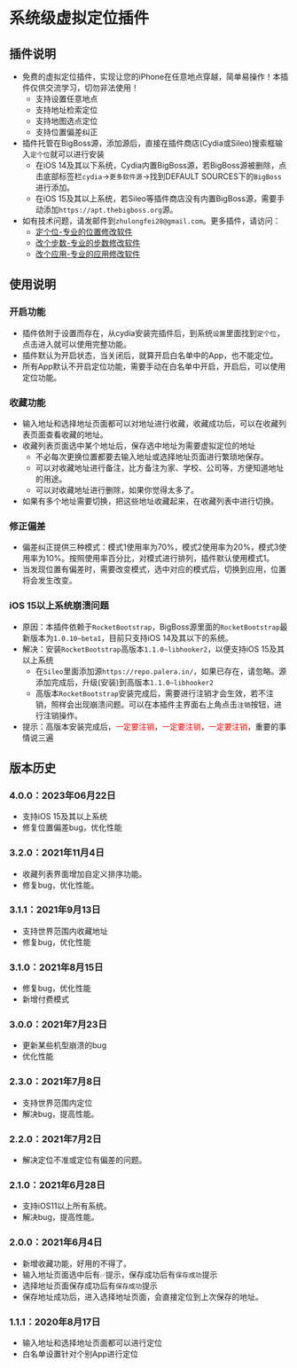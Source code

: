# 系统级虚拟定位插件

## 插件说明
* 免费的虚拟定位插件，实现让您的iPhone在任意地点穿越，简单易操作！本插件仅供交流学习，切勿非法使用！
  * 支持设置任意地点
  * 支持地址检索定位
  * 支持地图选点定位
  * 支持位置偏差纠正
* 插件托管在BigBoss源，添加源后，直接在插件商店(Cydia或Sileo)搜索框输入`定个位`就可以进行安装
  * 在iOS 14及其以下系统，Cydia内置BigBoss源，若BigBoss源被删除，点击底部标签栏`cydia`->`更多软件源`->找到DEFAULT SOURCES下的`BigBoss`进行添加。
  * 在iOS 15及其以上系统，若Sileo等插件商店没有内置BigBoss源，需要手动添加`https://apt.thebigboss.org`源。
* 如有技术问题，请发邮件到`zhulongfei28@gmail.com`。更多插件，请访问：
  * [定个位-专业的位置修改软件](http://cydia.saurik.com/package/me.lochook.app)
  * [改个步数-专业的步数修改软件](http://cydia.saurik.com/package/me.health.app)
  * [改个应用-专业的应用修改软件](http://cydia.saurik.com/package/me.afhook.app)

## 使用说明
### 开启功能
* 插件依附于设置而存在，从cydia安装完插件后，到系统`设置`里面找到`定个位`，点击进入就可以使用完整功能。
* 插件默认为开启状态，当关闭后，就算开启白名单中的App，也不能定位。
* 所有App默认不开启定位功能，需要手动在白名单中开启，开启后，可以使用定位功能。

### 收藏功能
* 输入地址和选择地址页面都可以对地址进行收藏，收藏成功后，可以在收藏列表页面查看收藏的地址。
* 收藏列表页面选中某个地址后，保存选中地址为需要虚拟定位的地址
  * 不必每次更换位置都要去输入地址或选择地址页面进行繁琐地保存。
  * 可以对收藏地址进行备注，比方备注为家、学校、公司等，方便知道地址的用途。
  * 可以对收藏地址进行删除，如果你觉得太多了。
* 如果有多个地址需要切换，把这些地址收藏起来，在收藏列表中进行切换。

### 修正偏差
* 偏差纠正提供三种模式：模式1使用率为70%，模式2使用率为20%，模式3使用率为10%。按照使用率百分比，对模式进行排列，插件默认使用模式1。
* 当发现位置有偏差时，需要改变模式，选中对应的模式后，切换到应用，位置将会发生改变。

### iOS 15以上系统崩溃问题
* 原因：本插件依赖于`RocketBootstrap`，BigBoss源里面的`RocketBootstrap`最新版本为`1.0.10~beta1`，目前只支持iOS 14及其以下的系统。
* 解决：安装`RocketBootstrap`高版本`1.1.0~libhooker2`，以便支持iOS 15及其以上系统
  * 在`Sileo`里面添加源`https://repo.palera.in/`，如果已存在，请忽略。源添加完成后，升级(安装)到高版本`1.1.0~libhooker2`
  * 高版本`RocketBootstrap`安装完成后，需要进行注销才会生效，若不注销，照样会出现崩溃问题。可以在本插件主界面右上角点击`注销`按钮，进行注销操作。
* 提示：高版本安装完成后，<font color="red">一定要注销</font>，<font color="red">一定要注销</font>，<font color="red">一定要注销</font>，重要的事情说三遍 

## 版本历史
### 4.0.0：2023年06月22日
* 支持iOS 15及其以上系统
* 修复位置偏差bug，优化性能

### 3.2.0：2021年11月4日
* 收藏列表界面增加自定义排序功能。
* 修复bug，优化性能。

### 3.1.1：2021年9月13日
* 支持世界范围内收藏地址
* 修复bug，优化性能

### 3.1.0：2021年8月15日
* 修复bug，优化性能
* 新增付费模式

### 3.0.0：2021年7月23日
* 更新某些机型崩溃的bug
* 优化性能

### 2.3.0：2021年7月8日
* 支持世界范围内定位
* 解决bug，提高性能。

### 2.2.0：2021年7月2日
* 解决定位不准或定位有偏差的问题。

### 2.1.0：2021年6月28日
* 支持iOS11以上所有系统。
* 解决bug，提高性能。

### 2.0.0：2021年6月4日
* 新增收藏功能，好用的不得了。
* 输入地址页面选中后有`✅`提示，保存成功后有`保存成功`提示
* 选择地址页面保存成功后有`保存成功`提示
* 保存地址成功后，进入选择地址页面，会直接定位到上次保存的地址。

### 1.1.1：2020年8月17日
* 输入地址和选择地址页面都可以进行定位
* 白名单设置针对个别App进行定位